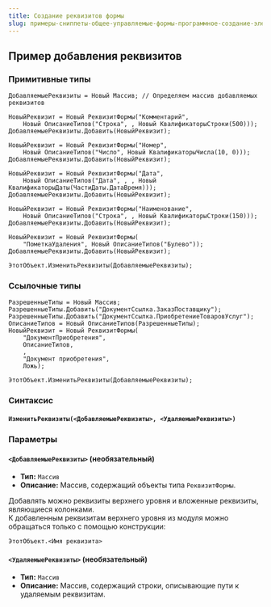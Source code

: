 ```yaml
---
title: Создание реквизитов формы
slug: примеры-сниппеты-общее-управляемые-формы-программное-создание-элементов-формы/создание-реквизитов-формы
---
```


## Пример добавления реквизитов
### Примитивные типы
```bsl
ДобавляемыеРеквизиты = Новый Массив; // Определяем массив добавляемых реквизитов

НовыйРеквизит = Новый РеквизитФормы("Комментарий", 
    Новый ОписаниеТипов("Строка", , Новый КвалификаторыСтроки(500))); 
ДобавляемыеРеквизиты.Добавить(НовыйРеквизит); 

НовыйРеквизит = Новый РеквизитФормы("Номер", 
    Новый ОписаниеТипов("Число", Новый КвалификаторыЧисла(10, 0))); 
ДобавляемыеРеквизиты.Добавить(НовыйРеквизит);

НовыйРеквизит = Новый РеквизитФормы("Дата", 
    Новый ОписаниеТипов("Дата", , , Новый КвалификаторыДаты(ЧастиДаты.ДатаВремя))); 
ДобавляемыеРеквизиты.Добавить(НовыйРеквизит);

НовыйРеквизит = Новый РеквизитФормы("Наименование", 
    Новый ОписаниеТипов("Строка", , Новый КвалификаторыСтроки(150))); 
ДобавляемыеРеквизиты.Добавить(НовыйРеквизит);

НовыйРеквизит = Новый РеквизитФормы(
    "ПометкаУдаления", Новый ОписаниеТипов("Булево")); 
ДобавляемыеРеквизиты.Добавить(НовыйРеквизит);	

ЭтотОбъект.ИзменитьРеквизиты(ДобавляемыеРеквизиты);
```
### Ссылочные типы
```bsl
РазрешенныеТипы = Новый Массив;
РазрешенныеТипы.Добавить("ДокументСсылка.ЗаказПоставщику");
РазрешенныеТипы.Добавить("ДокументСсылка.ПриобретениеТоваровУслуг");
ОписаниеТипов = Новый ОписаниеТипов(РазрешенныеТипы);
НовыйРеквизит = Новый РеквизитФормы(
    "ДокументПриобретения", 
    ОписаниеТипов, 
    , 
    "Документ приобретения", 
    Ложь);

ЭтотОбъект.ИзменитьРеквизиты(ДобавляемыеРеквизиты);
```

### Синтаксис

#### **`ИзменитьРеквизиты(<ДобавляемыеРеквизиты>, <УдаляемыеРеквизиты>)`**

### Параметры

#### `<ДобавляемыеРеквизиты>` (необязательный)

- **Тип:** `Массив`  
- **Описание:** Массив, содержащий объекты типа `РеквизитФормы`.

Добавлять можно реквизиты верхнего уровня и вложенные реквизиты, являющиеся колонками.  
К добавленным реквизитам верхнего уровня из модуля можно обращаться только с помощью конструкции:

```1c
ЭтотОбъект.<Имя реквизита>
```

#### `<УдаляемыеРеквизиты>` (необязательный)

- **Тип:** `Массив`  
- **Описание:** Массив, содержащий строки, описывающие пути к удаляемым реквизитам.
